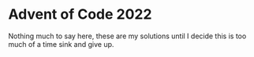 # Advent of Code 2022

Nothing much to say here, these are my solutions until I decide this is too much of a time sink and
give up.
